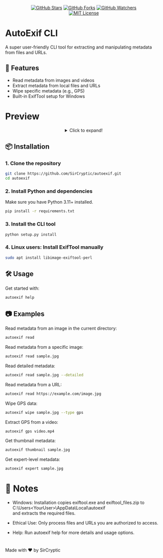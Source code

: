 <p align="center">
  <a href="https://github.com/sircryptic/autoexif/stargazers"><img src="https://img.shields.io/github/stars/sircryptic/autoexif.svg" alt="GitHub Stars"></a>
  <a href="https://github.com/sircryptic/autoexif/network"><img src="https://img.shields.io/github/forks/sircryptic/autoexif.svg" alt="GitHub Forks"></a>
  <a href="https://github.com/sircryptic/autoexif/watchers"><img src="https://img.shields.io/github/watchers/sircryptic/autoexif.svg?style=social" alt="GitHub Watchers"></a>
  <br>
  <a href="https://github.com/SirCryptic/autoexif/blob/master/LICENSE"><img src="https://img.shields.io/badge/license-MIT-green.svg" alt="MIT License"></a>
</p>

# AutoExif CLI

A super user-friendly CLI tool for extracting and manipulating metadata from files and URLs.

## 🚀 Features

- Read metadata from images and videos
- Extract metadata from local files and URLs
- Wipe specific metadata (e.g., GPS)
- Built-in ExifTool setup for Windows

<h1 align="left">Preview</h1>

<center>

<details>
  <summary>Click to expand!</summary>

  ![autoexif-cli](https://github.com/user-attachments/assets/936b15a6-4b41-4b3c-b788-fc71069851b0)

![autoexif-cl1](https://github.com/user-attachments/assets/2458ee5c-d239-40e9-bdbb-c9b96597f5fb)

</center>


## 📦 Installation

### 1. Clone the repository

```bash
git clone https://github.com/SirCryptic/autoexif.git
cd autoexif
```

### 2. Install Python and dependencies
Make sure you have Python 3.11+ installed.
```bash
pip install -r requirements.txt
```

### 3. Install the CLI tool

```bash
python setup.py install
```

### 4. Linux users: Install ExifTool manually

```bash
sudo apt install libimage-exiftool-perl
```

## 🛠️ Usage
Get started with:
```bash
autoexif help
```

## 📷 Examples
Read metadata from an image in the current directory:

```bash
autoexif read
```

Read metadata from a specific image:
```bash
autoexif read sample.jpg
```

Read detailed metadata:
```bash
autoexif read sample.jpg --detailed
```

Read metadata from a URL:
```bash
autoexif read https://example.com/image.jpg
```

Wipe GPS data:
```bash
autoexif wipe sample.jpg --type gps
```

Extract GPS from a video:
```bash
autoexif gps video.mp4
```

Get thumbnail metadata:
```bash
autoexif thumbnail sample.jpg
```

Get expert-level metadata:
```bash
autoexif expert sample.jpg
```
# 📌 Notes
- Windows: Installation copies exiftool.exe and exiftool_files.zip to
C:\Users\<YourUser>\AppData\Local\autoexif\
and extracts the required files.

- Ethical Use: Only process files and URLs you are authorized to access.

- Help: Run autoexif help for more details and usage options.

#
Made with ❤️ by SirCryptic